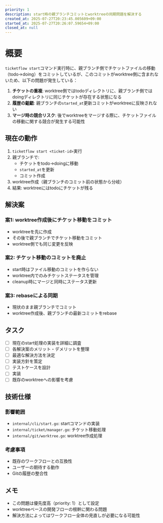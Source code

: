 ```yaml
---
priority: 1
description: start時の親ブランチコミットとworktreeの同期問題を解決する
created_at: 2025-07-27T20:23:45.005609+09:00
started_at: 2025-07-27T20:26:07.59654+09:00
closed_at: null
---
```


# 概要

`ticketflow start`コマンド実行時に、親ブランチ側でチケットファイルの移動（todo→doing）をコミットしているが、このコミットがworktree側に含まれないため、以下の問題が発生している：

1. **チケットの重複**: worktree側ではtodoディレクトリに、親ブランチ側ではdoingディレクトリに同じチケットが存在する状態になる
2. **履歴の齟齬**: 親ブランチの`started_at`更新コミットがworktreeに反映されない
3. **マージ時の競合リスク**: 後でworktreeをマージする際に、チケットファイルの移動に関する競合が発生する可能性

## 現在の動作

1. `ticketflow start <ticket-id>`実行
2. 親ブランチで:
   - チケットをtodo→doingに移動
   - `started_at`を更新
   - コミット作成
3. worktree作成（親ブランチのコミット前の状態から分岐）
4. 結果: worktreeにはtodoにチケットが残る

## 解決案

### 案1: worktree作成後にチケット移動をコミット
- worktreeを先に作成
- その後で親ブランチでチケット移動をコミット
- worktree側でも同じ変更を反映

### 案2: チケット移動のコミットを廃止
- start時はファイル移動のコミットを作らない
- worktree内でのみチケットステータスを管理
- cleanup時にマージと同時にステータス更新

### 案3: rebaseによる同期
- 現状のまま親ブランチでコミット
- worktree作成後、親ブランチの最新コミットをrebase

## タスク
- [ ] 現在のstart処理の実装を詳細に調査
- [ ] 各解決案のメリット・デメリットを整理
- [ ] 最適な解決方法を決定
- [ ] 実装方針を策定
- [ ] テストケースを設計
- [ ] 実装
- [ ] 既存のworktreeへの影響を考慮

## 技術仕様

### 影響範囲
- `internal/cli/start.go`: startコマンドの実装
- `internal/ticket/manager.go`: チケット移動処理
- `internal/git/worktree.go`: worktree作成処理

### 考慮事項
- 既存のワークフローとの互換性
- ユーザーの期待する動作
- Gitの履歴の整合性

## メモ

- この問題は優先度高（priority: 1）として設定
- worktreeベースの開発フローの根幹に関わる問題
- 解決方法によってはワークフロー全体の見直しが必要になる可能性
